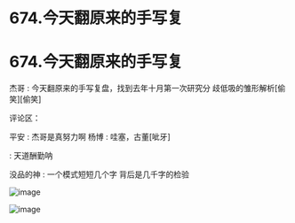 # 674.今天翻原来的手写复

# 674.今天翻原来的手写复

杰哥 : 今天翻原来的手写复盘，找到去年十月第一次研究分 歧低吸的雏形解析[偷笑][偷笑]

评论区：

平安 : 杰哥是真努力啊 杨博 : 哇塞，古董[呲牙]

: 天道酬勤呐

没品的神 : 一个模式短短几个字 背后是几千字的检验

![image](img/Image_200.png)

![image](img/Image_201.png)